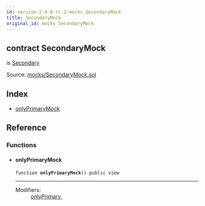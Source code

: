 ```yaml
---
id: version-2.0.0-rc.2-mocks_SecondaryMock
title: SecondaryMock
original_id: mocks_SecondaryMock
---
```


<div class="contract-doc"><div class="contract"><h2 class="contract-header"><span class="contract-kind">contract</span> SecondaryMock</h2><p class="base-contracts"><span>is</span> <a href="ownership_Secondary.html">Secondary</a></p><div class="source">Source: <a href="https://github.com/OpenZeppelin/zeppelin-solidity/blob/v2.0.0-rc.2/contracts/mocks/SecondaryMock.sol" target="_blank">mocks/SecondaryMock.sol</a></div></div><div class="index"><h2>Index</h2><ul><li><a href="mocks_SecondaryMock.html#onlyPrimaryMock">onlyPrimaryMock</a></li></ul></div><div class="reference"><h2>Reference</h2><div class="functions"><h3>Functions</h3><ul><li><div class="item function"><span id="onlyPrimaryMock" class="anchor-marker"></span><h4 class="name">onlyPrimaryMock</h4><div class="body"><code class="signature">function <strong>onlyPrimaryMock</strong><span>() </span><span>public </span><span>view </span></code><hr/><dl><dt><span class="label-modifiers">Modifiers:</span></dt><dd><a href="ownership_Secondary.html#onlyPrimary">onlyPrimary </a></dd></dl></div></div></li></ul></div></div></div>
